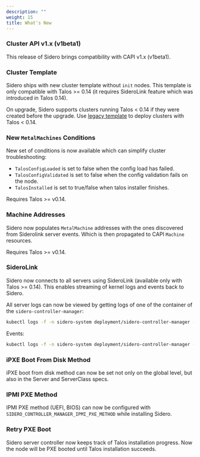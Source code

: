 ```yaml
---
description: ""
weight: 15
title: What's New
---
```


### Cluster API v1.x (v1beta1)

This release of Sidero brings compatibility with CAPI v1.x (v1beta1).

### Cluster Template

Sidero ships with new cluster template without `init` nodes.
This template is only compatible with Talos >= 0.14 (it requires SideroLink feature which was introduced in Talos 0.14).

On upgrade, Sidero supports clusters running Talos < 0.14 if they were created before the upgrade.
Use [legacy template](https://github.com/talos-systems/sidero/blob/release-0.4/templates/cluster-template.yaml) to deploy clusters with Talos < 0.14.

### New `MetalMachines` Conditions

New set of conditions is now available which can simplify cluster troubleshooting:

- `TalosConfigLoaded` is set to false when the config load has failed.
- `TalosConfigValidated` is set to false when the config validation
fails on the node.
- `TalosInstalled` is set to true/false when talos installer finishes.

Requires Talos >= v0.14.

### Machine Addresses

Sidero now populates `MetalMachine` addresses with the ones discovered from Siderolink server events.
Which is then propagated to CAPI `Machine` resources.

Requires Talos >= v0.14.

### SideroLink

Sidero now connects to all servers using SideroLink (available only with Talos >= 0.14).
This enables streaming of kernel logs and events back to Sidero.

All server logs can now be viewed by getting logs of one of the container of the `sidero-controller-manager`:

```bash
kubectl logs -f -n sidero-system deployment/sidero-controller-manager -c serverlogs
```

Events:

```bash
kubectl logs -f -n sidero-system deployment/sidero-controller-manager -c serverevents
```

### iPXE Boot From Disk Method

iPXE boot from disk method can now be set not only on the global level, but also in the Server and ServerClass specs.

### IPMI PXE Method

IPMI PXE method (UEFI, BIOS) can now be configured with `SIDERO_CONTROLLER_MANAGER_IPMI_PXE_METHOD` while installing Sidero.

### Retry PXE Boot

Sidero server controller now keeps track of Talos installation progress.
Now the node will be PXE booted until Talos installation succeeds.
